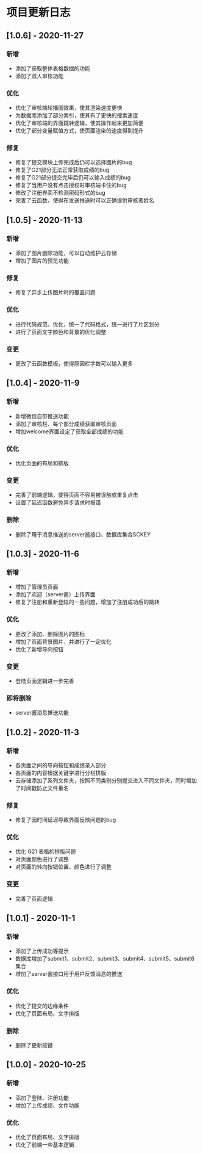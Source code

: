 # 项目更新日志

## [1.0.6] - 2020-11-27

### 新增

* 添加了获取整体表格数据的功能
* 添加了双人审核功能

### 优化

* 优化了审核端轮播图效果，使其渲染速度更快
* 为数据库添加了部分索引，使其有了更快的搜索速度
* 优化了审核端的界面跳转逻辑，使其操作起来更加简便
* 优化了部分变量赋值方式，使页面渲染的速度得到提升

### 修复

* 修复了提交模块上传完成后仍可以选择图片的bug
* 修复了G21部分无法正常获取成绩的bug
* 修复了G21部分提交完毕后仍可以输入成绩的bug
* 修复了当用户没有点击授权时审核端卡住的bug 
* 修改了注册界面不检测密码形式的bug
* 完善了云函数，使得在发送推送时可以正确提供审核者姓名

## [1.0.5] - 2020-11-13

### 新增

* 添加了图片删除功能，可以自动维护云存储
* 增加了图片的预览功能

### 修复

* 修复了异步上传图片时的覆盖问题

### 优化

* 进行代码规范、优化，统一了代码格式，统一进行了片区划分
* 进行了页面文字颜色和背景的优化调整

### 变更

* 更改了云函数模板，使得原因栏字数可以输入更多

## [1.0.4] - 2020-11-9

### 新增

* 新增微信自带推送功能
* 添加了审核栏、每个部分成绩获取审核页面
* 增加welcome界面设定了获取全部成绩的功能

### 优化

* 优化页面的布局和排版

### 变更

* 完善了前端逻辑，使得页面不容易被误触或重复点击
* 设置了延迟函数避免异步请求时报错

### 删除

* 删除了用于消息推送的server酱接口、数据库集合SCKEY

## [1.0.3] - 2020-11-6

### 新增

* 增加了管理员页面
* 添加了欢迎（server酱）上传界面
* 修复了注册和重新登陆的一些问题，增加了注册成功后的跳转

### 优化

* 更改了添加、删除图片的图标
* 增加了页面背景图片，并进行了一定优化
* 优化了新增导向按钮

### 变更

* 登陆页面逻辑进一步完善

### 即将删除

* server酱消息推送功能



## [1.0.2] - 2020-11-3

### 新增

* 各页面之间的导向按钮和成绩录入部分
* 各页面的内容根据关键字进行分栏排版
* 云存储添加了系列文件夹，按照不同类别分别提交进入不同文件夹，同时增加了时间戳防止文件重名

### 修复

* 修复了因时间延迟导致界面反映问题的bug

### 优化

* 优化 G21 表格的排版问题
* 对页面颜色进行了调整
* 对页面的转向按钮位置、颜色进行了调整

### 变更

* 完善了页面逻辑



## [1.0.1] - 2020-11-1

### 新增

* 添加了上传成功等提示
* 数据库增加了submit1、submit2、submit3、submit4、submit5、submit6集合
* 增加了server酱接口用于用户反馈消息的推送

### 优化

* 优化了提交的边缘条件
* 优化了页面布局、文字排版

### 删除

* 删除了更新按键



## [1.0.0] - 2020-10-25

### 新增

* 添加了登陆、注册功能
* 增加了上传成绩、文件功能

### 优化

* 优化了页面布局、文字排版
* 优化了前端一些基本逻辑